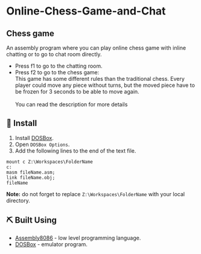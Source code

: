 # Online-Chess-Game-and-Chat

## Chess game <a name = "unit"></a>
An assembly program where you can play online chess game with inline chatting or to go to chat room directly.
*	Press f1 to go to the chatting room.
* Press f2 to go to the chess game:<br />
This game has some different rules than the traditional chess. Every player could move any piece without turns, but the moved piece have to be frozen for 3 seconds to be able to move again.<br /><br />
You can read the description for more details 
<!-- <p align="center">
    <img width=800px height=410px src="https://github.com/aashrafh/CMP201A/blob/master/Execution%20Unit/test/TestCaseAfterOrg1.PNG" alt="ExecutionUnitDeom">
  <img width=800px height=410px src="https://github.com/aashrafh/CMP201A/blob/master/Execution%20Unit/test/Test2.PNG" alt="ExecutionUnitDeom">
 </p> -->

## 🏁 Install <a name = "Install"></a>
1. Install [DOSBox](https://www.dosbox.com/).
2. Open ```DOSBox Options```.
3. Add the following lines to the end of the text file.
```
mount c Z:\Workspaces\FolderName
c:
masm fileName.asm;
link fileName.obj;
fileName
```
**Note:** do not forget to replace ```Z:\Workspaces\FolderName``` with your local directory.

## ⛏️ Built Using <a name = "tech"></a>
- [Assembly8086](https://en.wikipedia.org/wiki/X86_assembly_language) - low level programming language.
- [DOSBox](https://www.dosbox.com/) - emulator program.
